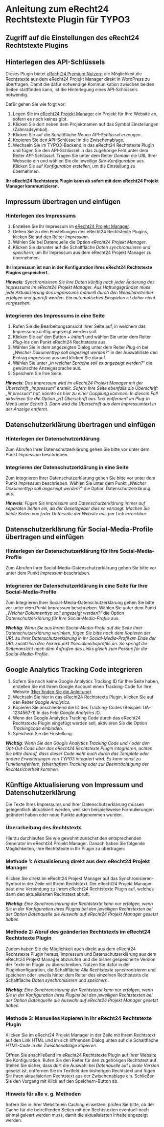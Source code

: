 Anleitung zum eRecht24 Rechtstexte Plugin für TYPO3
=======================================================

Zugriff auf die Einstellungen des eRecht24 Rechtstexte Plugins
--------------------------------------------------------------

Hinterlegen des API-Schlüssels
------------------------------

Dieses Plugin bietet [eRecht24 Premium Nutzern](https://www.e-recht24.de/mitglieder/) die Möglichkeit die Rechtstexte aus dem eRecht24 Projekt Manager direkt in WordPress zu übertragen. Damit die dafür notwendige Kommunikation zwischen beiden Seiten stattfinden kann, ist die Hinterlegung eines API-Schlüssels notwendig.

Dafür gehen Sie wie folgt vor:

1. Legen Sie im [eRecht24 Projekt Manager](https://www.e-recht24.de/mitglieder/tools/projekt-manager/) ein Projekt für Ihre Website an, sofern es noch keines gibt.
2. Klicken Sie dort neben dem Projektnamen auf das Symbol Einstellungen (Zahnradsymbol).
3. Klicken Sie auf die Schaltfläche _Neuen API-Schlüssel erzeugen_.
4. Kopieren Sie den API-Schlüssel in die Zwischenablage.
5. Wechseln Sie im TYPO3-Backend in das eRecht24 Rechtstexte Plugin und fügen Sie den API-Schlüssel in das zugehörige Feld unter dem Reiter _API-Schlüssel_. Tragen Sie unter dem Reiter _Domain_ die URL Ihrer Webseite ein und wählen Sie die jeweilige _Site-Konfiguration_ aus. Klicken Sie auf _Konfiguration erstellen_, um die Einstellung zu übernehmen.

**Ihr eRecht24 Rechtstexte Plugin kann ab sofort mit dem eRecht24 Projekt Manager kommunizieren.**

Impressum übertragen und einfügen
---------------------------------

### Hinterlegen des Impressums

1. Erstellen Sie Ihr Impressum im [eRecht24 Projekt Manager](https://www.e-recht24.de/mitglieder/tools/projekt-manager/).
2. Gehen Sie zu den Einstellungen des eRecht24 Rechtstexte Plugins, klicken Sie auf den Reiter _Impressum_.
3. Wählen Sie bei Datenquelle die Option _eRecht24 Projekt Manager_.
4. Klicken Sie darunter auf die Schaltfläche _Daten synchronisieren und speichern_, um Ihr Impressum aus dem eRecht24 Projekt Manager zu übernehmen.

**Ihr Impressum ist nun in der Konfiguration Ihres eRecht24 Rechtstexte Plugins gespeichert.**

_**Hinweis**: Synchronisieren Sie ihre Daten künftig nach jeder Änderung des Impressums im eRecht24 Projekt Manager. Aus Haftungsgründen muss jede Aktualisierung des Impressums manuell durch den Websitebetreiber erfolgen und geprüft werden. Ein automatisches Einspielen ist daher nicht vorgesehen._

### Integrieren des Impressums in eine Seite

1. Rufen Sie die Bearbeitungsansicht Ihrer Seite auf, in welchem das Impressum künftig angezeigt werden soll.
2. Klicken Sie auf den Button _+ Inthalt_ und wählen Sie unter dem Reiter _Plug-Ins_ den Punkt eRecht24 Rechtstexte aus.
3. Wählen Sie in dem angezeigten Dialog unter dem Reiter _Plug-In_ bei „_Welcher Dokumenttyp soll angezeigt werden?_“ in der Auswahlliste den Eintrag _Impressum_ aus und klicken Sie darauf.
4. Wählen Sie unter „_In welcher Sprache soll es angezeigt werden?_“ die gewünschte Anzeigesprache aus.
5. Speichern Sie Ihre Seite.

_**Hinweis**: Das Impressum wird im eRecht24 Projekt Manager mit der Überschrift „Impressum“ erstellt. Sofern Ihre Seite ebenfalls die Überschrift „Impressum“ hat, könnte es hier zu einer Dopplung kommen. In diesem Fall aktivieren Sie die Option „H1 Überschrift aus Text entfernen“ im Plug-In Menü unter Schritt 3. Dann wird die Überschrift aus dem Impressumtext in der Anzeige entfernt._

Datenschutzerklärung übertragen und einfügen
--------------------------------------------

### Hinterlegen der Datenschutzerklärung

Zum Abrufen Ihrer Datenschutzerklärung gehen Sie bitte vor unter dem Punkt _Impressum_ beschrieben.

### Integrieren der Datenschutzerklärung in eine Seite

Zum Integrieren Ihrer Datenschutzerklärung gehen Sie bitte vor unter dem Punkt _Impressum_ beschrieben. Wählen Sie unter dem Punkt „_Welcher Dokumenttyp soll angezeigt werden?_“ die Option Datenschutzerklärung aus.

_**Hinweis**: Fügen Sie Impressum und Datenschutzerklärung immer auf separaten Seiten ein, da der Gesetzgeber dies so verlangt. Machen Sie beide Seiten von jeder Unterseite der Website aus per Link erreichbar._

Datenschutzerklärung für Social-Media-Profile übertragen und einfügen
---------------------------------------------------------------------

### Hinterlegen der Datenschutzerklärung für Ihre Social-Media-Profile

Zum Abrufen Ihrer Social-Media-Datenschutzerklärung gehen Sie bitte vor unter dem Punkt _Impressum_ beschrieben.

### Integrieren der Datenschutzerklärung in eine Seite für Ihre Social-Media-Profile

Zum Integrieren Ihrer Social-Media-Datenschutzerklärung gehen Sie bitte vor unter dem Punkt _Impressum_ beschrieben. Wählen Sie unter dem Punkt „_Welcher Dokumenttyp soll angezeigt werden?_“ die Option _Datenschutzerklärung für Ihre Social-Media-Profile_ aus.

_**Wichtig**: Wenn Sie aus Ihrem Social-Media-Profil auf die Seite Ihrer Datenschutzerklärung verlinken, fügen Sie bitte nach dem Kopieren der URL zu Ihrer Datenschutzerklärung in Ihr Social-Media-Profil am Ende der URL zusätzlich den Ankerpunkt #socialmediaprofile an. So springt die Seitenansicht nach dem Aufrufen des Links gleich zum Passus für die Social-Media-Profile._

Google Analytics Tracking Code integrieren
------------------------------------------

1. Sofern Sie noch keine Google Analytics Tracking ID für Ihre Seite haben, erstellen Sie mit Ihrem Google Account einen Tracking-Code für Ihre Website ([Hier finden Sie die Anleitung](https://support.google.com/analytics/answer/1008015?hl=de)).
2. Wechseln Sie hier in das eRecht24 Rechtstexte Plugin, klicken Sie auf den Reiter _Google Analytics_.
3. Kopieren Sie anschließend die ID des Tracking-Codes (Beispiel: UA-1234567-1) in das Feld _Google Analytics ID_.
4. Wenn der Google Analytics Tracking Code durch das eRecht24 Rechtstexte Plugin eingefügt werden soll, aktivieren Sie die Option _Trackingcode einbinden_.
5. Speichern Sie die Einstellung.

_**Wichtig**: Wenn Sie den Google Analytics Tracking Code und / oder den Opt-Out-Code über das eRecht24 Rechtstexte Plugin integrieren, achten Sie bitte darauf, dass dieser Code nicht auch durch das Template oder andere Erweiterungen von TYPO3 integriert wird. Es kann sonst zu Funktionsfehlern, fehlerhaftem Tracking oder zur Beeinträchtigung der Rechtssicherheit kommen._

Künftige Aktualisierung von Impressum und Datenschutzerklärung
--------------------------------------------------------------

Die Texte Ihres Impressums und Ihrer Datenschutzerklärung müssen gelegentlich aktualisiert werden, weil sich beispielsweise Formulierungen geändert haben oder neue Punkte aufgenommen wurden.

### Überarbeitung des Rechtstexts

Hierzu durchlaufen Sie wie gewohnt zunächst den entsprechenden Generator im eRecht24 Projekt Manager. Danach haben Sie folgende Möglichkeiten, Ihre Rechtstexte in Ihr Plugin zu übertragen:

### Methode 1: Aktualisierung direkt aus dem eRecht24 Projekt Manager

Klicken Sie direkt im eRecht24 Projekt Manager auf das Synchronisieren-Symbol in der Zeile mit Ihrem Rechtstext. Der eRecht24 Projekt Manager baut eine Verbindung zu Ihrem eRecht24 Rechtstexte Plugin auf, welches dann den aktualisierten Rechtstext abruft.

_**Wichtig**: Eine Synchronisierung der Rechtstexte kann nur erfolgen, wenn Sie in der Konfiguration Ihres Plugins bei den jeweiligen Rechtstexten bei der Option Datenquelle die Auswahl auf eRecht24 Projekt Manager gesetzt haben._

### Methode 2: Abruf des geänderten Rechtstexts im eRecht24 Rechtstexte Plugin

Zudem haben Sie die Möglichkeit auch direkt aus dem eRecht24 Rechtstexte Plugin heraus, Impressum und Datenschutzerklärung aus dem eRecht24 Projekt Manager abzurufen und die bisher gespeicherte Version der Texte im Plugin zu überschreiben. Nutzen Sie dafür in der Pluginkonfiguration, die Schaltfläche _Alle Rechtstexte synchronisieren_ und speichern oder jeweils hinter dem Reiter des einzelnen Rechtstexts die Schaltfläche _Daten synchronisieren und speichern_.

_**Wichtig**: Eine Synchronisierung der Rechtstexte kann nur erfolgen, wenn Sie in der Konfiguration Ihres Plugins bei den jeweiligen Rechtstexten bei der Option Datenquelle die Auswahl auf eRecht24 Projekt Manager gesetzt haben._

### Methode 3: Manuelles Kopieren in Ihr eRecht24 Rechtstexte Plugin

Klicken Sie im eRecht24 Projekt Manager in der Zeile mit Ihrem Rechtstext auf den Link HTML und im sich öffnenden Dialog unten auf die Schaltfläche _HTML-Code in die Zwischenablage kopieren_.

Öffnen Sie anschließend im eRecht24 Rechtstexte Plugin auf Ihrer Website die Konfiguration. Rufen Sie den Reiter für den zugehörigen Rechtstext auf. Stellen Sie sicher, dass dort die Auswahl bei _Datenquelle_ auf _Lokale Version_ gesetzt ist, entfernen Sie im Textfeld den bisherigen Rechtstext und fügen Sie Ihren aktualisierten Rechtstext aus der Zwischenablage ein. Schließen Sie den Vorgang mit Klick auf den Speichern-Button ab.

### Hinweis für alle v. g. Methoden

Sofern Sie in Ihrer Website ein Caching einsetzen, prüfen Sie bitte, ob der Cache für die betreffenden Seiten mit den Rechtstexten eventuell noch einmal geleert werden muss, damit die aktualisierten Inhalte angezeigt werden.
